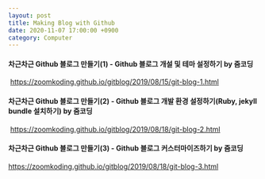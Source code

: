 ```yaml
---
layout: post
title: Making Blog with Github
date: 2020-11-07 17:00:00 +0900
category: Computer
---
```



#### 차근차근 Github 블로그 만들기(1) - Github 블로그 개설 및 테마 설정하기 by 줌코딩
&nbsp;<https://zoomkoding.github.io/gitblog/2019/08/15/git-blog-1.html>

#### 차근차근 Github 블로그 만들기(2) - Github 블로그 개발 환경 설정하기(Ruby, jekyll bundle 설치하기) by 줌코딩
&nbsp;<https://zoomkoding.github.io/gitblog/2019/08/18/git-blog-2.html>

#### 차근차근 Github 블로그 만들기(3) - Github 블로그 커스터마이즈하기 by 줌코딩
<https://zoomkoding.github.io/gitblog/2019/08/18/git-blog-3.html>